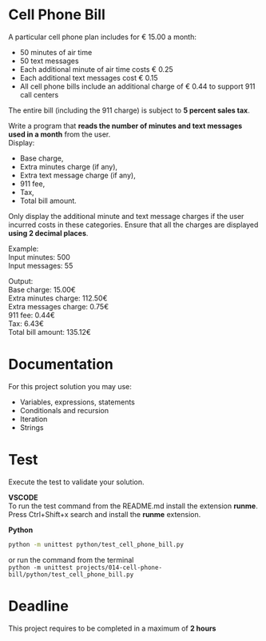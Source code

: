 # Cell Phone Bill

A particular cell phone plan includes for € 15.00 a month: 
- 50 minutes of air time 
- 50 text messages    
- Each additional minute of air time costs € 0.25
- Each additional text messages cost € 0.15  
- All cell phone bills include an additional charge of € 0.44 to support 911 call centers

The entire bill (including the 911 charge) is subject to **5 percent sales tax**.  

Write a program that **reads the number of minutes and text messages used in a month** from the user.  
Display:
- Base charge,
- Extra minutes charge (if any),
- Extra text message charge (if any),
- 911 fee, 
- Tax,
- Total bill amount.   

Only display the additional minute and text message charges if the user incurred costs in these categories. 
Ensure that all the charges are displayed **using 2 decimal places**.

Example:   
Input minutes: 500  
Input messages: 55  

Output:  
Base charge: 15.00€  
Extra minutes charge: 112.50€  
Extra messages charge: 0.75€  
911 fee: 0.44€  
Tax: 6.43€  
Total bill amount: 135.12€


# Documentation

For this project solution you may use:

- Variables, expressions, statements
- Conditionals and recursion
- Iteration
- Strings


# Test
Execute the test to validate your solution.  

**VSCODE**   
To run the test command from the README.md install the extension **runme**. 
Press Ctrl+Shift+x search and install the **runme** extension. 


**Python**

```sh
python -m unittest python/test_cell_phone_bill.py
```

or run the command from the terminal  
`python -m unittest projects/014-cell-phone-bill/python/test_cell_phone_bill.py`


# Deadline

This project requires to be completed in a maximum of **2 hours**
